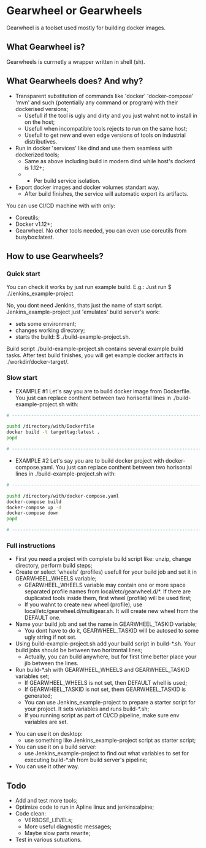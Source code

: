 # Gearwheel or Gearwheels

Gearwheel is a toolset used mostly for building docker images.

## What Gearwheel is?

Gearwheels is currnetly a wrapper written in shell (sh).

## What Gearwheels does? And why?

* Transparent substitution of commands like 'docker' 'docker-compose' 'mvn' and such (potentially any command or program) with their dockerised versions;
  * Usefull if the tool is ugly and dirty and you just wahnt not to install in on the host;
  * Usefull when incompatible tools rejects to run on the same host;
  * Usefull to get new and even edge versions of tools on industrial distributives.
* Run in docker 'services' like dind and use them seamless with dockerized tools;
  * Same as above including build in modern dind while host's dockerd is 1.12+;
  * + Per build service isolation.
* Export docker images and docker volumes standart way.
  * After build finishes, the service will automatic export its artifacts.

You can use CI/CD machine with with only:
- Coreutils;
- Docker v1.12+;
- Gearwheel.
No other tools needed, you can even use coreutils from busybox:latest.

## How to use Gearwheels?

### Quick start

You can check it works by just run example build. E.g.: Just run $ ./Jenkins_example-project

No, you dont need Jenkins, thats just the name of start script.
Jenkins_example-project just 'emulates' build server's work:
- sets some environment;
- changes working directory;
- starts the build: $ ./build-example-project.sh.

Build script ./build-example-project.sh contains several example build tasks.
After test build finishes, you will get example docker artifacts in ./workdir/docker-target/.

### Slow start

* EXAMPLE #1
Let's say you are to build docker image from Dockerfile.
You just can replace conthent between two horisontal lines in ./build-example-project.sh with:
```bash
# -----------------------------------------------------------------------------

pushd /directory/with/Dockerfile
docker build -t targettag:latest .
popd

# -----------------------------------------------------------------------------
```

* EXAMPLE #2
Let's say you are to build docker project with docker-compose.yaml.
You just can replace conthent between two horisontal lines in ./build-example-project.sh with:
```bash
# -----------------------------------------------------------------------------

pushd /directory/with/docker-compose.yaml
docker-compose build
docker-compose up -d
docker-compose down
popd

# -----------------------------------------------------------------------------
```

### Full instructions

- First you need a project with complete build script like: unzip, change directory, perform build steps;
- Create or select 'wheels' (profiles) usefull for your build job and set it in GEARWHEEL_WHEELS variable;
  - GEARWHEEL_WHEELS variable may contain one or more space separated profile names from local/etc/gearwheel.d/*. If there are duplicated tools inside them, first wheel (profile) will be used first;
  - If you wahnt to create new wheel (profile), use local/etc/gearwheel.d/multigear.sh. It will create new wheel from the DEFAULT one.
- Name your build job and set the name in GEARWHEEL_TASKID variable;
  - You dont have to do it, GEARWHEEL_TASKID will be autosed to some ugly string if not set.
- Using build-example-project.sh add your build script in build-*.sh. Your build jobs should be between two horizontal lines;
  - Actually, you can build anywhere, but for first time better place your jib between the lines.
- Run build-*.sh with GEARWHEEL_WHEELS and GEARWHEEL_TASKID variables set;
  - If GEARWHEEL_WHEELS is not set, then DEFAULT whell is used;
  - If GEARWHEEL_TASKID is not set, them GEARWHEEL_TASKID is generated;
  - You can use Jenkins_example-project to prepare a starter script for your project. It sets variables and runs build-*.sh;
  - If you running script as part of CI/CD pipeline, make sure env variables are set.

* You can use it on desktop:
  - use something like Jenkins_example-project script as starter script;
* You can use it on a build server:
  - use Jenkins_example-project to find out what variables to set for executing build-*.sh from build server's pipeline;
* You can use it other way.

## Todo

* Add and test more tools;
* Optimize code to run in Apline linux and jenkins:alpine;
* Code clean:
  * VERBOSE_LEVELs;
  * More useful diagnostic messages;
  * Maybe slow parts rewrite;
* Test in various sutuations.

